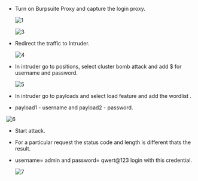 + Turn on Burpsuite Proxy and capture the login proxy.

  ![1](https://github.com/Kr1shna02/Hack_Flow/assets/117007783/adf00174-8d73-4a78-b5c8-bd0353e0418e)

  ![3](https://github.com/Kr1shna02/Hack_Flow/assets/117007783/29e5f5e9-f093-4f39-a7f0-0aafc31ec22d)

+ Redirect the traffic to Intruder.

  ![4](https://github.com/Kr1shna02/Hack_Flow/assets/117007783/e93a9777-dde0-41d3-a162-bc70f5ed92a1)

+ In intruder go to positions, select cluster bomb attack and add $ for username and password.

  ![5](https://github.com/Kr1shna02/Hack_Flow/assets/117007783/b65b22a0-52f6-47d4-b680-e365848c6725)

+ In intruder go to payloads and select load feature and add the wordlist .
+ payload1 - username and payload2 - password.

 ![6](https://github.com/Kr1shna02/Hack_Flow/assets/117007783/2c836bc0-9594-41a2-aa1c-b61f4745173f)

+ Start attack.
+ For a particular request the status code and length is different thats the result.
+ username= admin and password= qwert@123 login with this credential.

  ![7](https://github.com/Kr1shna02/Hack_Flow/assets/117007783/c50cfd8c-fda6-4167-b60e-2bdb33112416)
